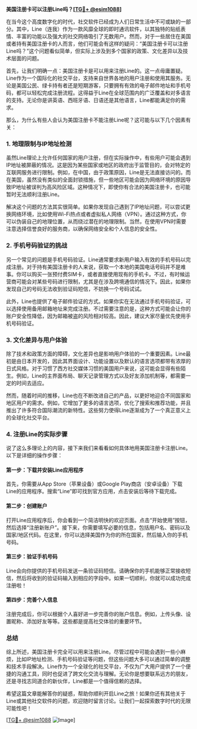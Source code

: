 **美国注册卡可以注册Line吗？[[TG💪+ @esim1088](https://t.me/s/esim1088)]**

在当今这个高度数字化的时代，社交软件已经成为人们日常生活中不可或缺的一部分。其中，Line（连我）作为一款风靡全球的即时通讯软件，以其独特的贴纸表情、丰富的功能以及强大的社交网络吸引了无数用户。然而，对于一些居住在美国或者持有美国注册卡的人而言，他们可能会有这样的疑问：“美国注册卡可以注册Line吗？”这个问题看似简单，但实际上涉及到多个国家的政策、文化差异以及技术层面的问题。

首先，让我们明确一点：美国注册卡是可以用来注册Line的。这一点毋庸置疑。Line作为一个国际化的社交平台，支持来自世界各地的用户注册和使用其服务。无论是美国公民、绿卡持有者还是短期游客，只要拥有有效的电子邮件地址和手机号码，都可以轻松完成注册流程。这得益于Line在全球范围内的广泛覆盖和对多语言的支持。无论你是讲英语、西班牙语、日语还是其他语言，Line都能满足你的需求。

那么，为什么有些人会认为美国注册卡不能注册Line呢？这可能与以下几个因素有关：

### **1. 地理限制与IP地址检测**
虽然Line理论上允许任何国家的用户注册，但在实际操作中，有些用户可能会遇到IP地址被屏蔽的情况。这是因为某些国家或地区的政府出于监管目的，会对特定的互联网服务进行限制。例如，在中国，由于政策原因，Line是无法直接访问的。而在美国，虽然没有类似的全面封锁措施，但一些地区可能会因为网络环境的原因导致IP地址被误判为高风险区域。这种情况下，即使你有合法的美国注册卡，也可能暂时无法顺利注册Line。

解决这个问题的方法其实很简单。如果你发现自己遇到了IP地址问题，可以尝试更换网络环境，比如使用Wi-Fi热点或者虚拟私人网络（VPN）。通过这种方式，你可以伪装自己的地理位置，从而绕过潜在的地理限制。当然，在使用VPN时需要注意选择信誉良好的服务商，以确保网络安全和个人信息的安全性。

### **2. 手机号码验证的挑战**
另一个常见的问题是手机号码验证。Line通常要求新用户输入有效的手机号码以完成注册。对于持有美国注册卡的人来说，获取一个本地的美国电话号码并不是难事。你可以购买一张预付费SIM卡，或者直接使用现有的手机卡。不过，有时候运营商可能会对某些号码进行限制，尤其是在涉及跨境通信的情况下。因此，如果你发现自己的号码无法收到验证码短信，不妨换一个号码试试。

此外，Line也提供了电子邮件验证的方式。如果你实在无法通过手机号码验证，可以选择使用备用邮箱地址来完成注册。不过需要注意的是，这种方式可能会让你的账户安全性降低，因为邮箱被盗的风险相对较高。因此，建议大家尽量优先使用手机号码验证。

### **3. 文化差异与用户体验**
除了技术和政策方面的障碍，文化差异也是影响用户体验的一个重要因素。Line最初是由日本开发的，因此其界面设计、功能设置以及默认的语言选项都带有浓厚的日式风格。对于习惯了西方社交媒体习惯的美国用户来说，这可能会显得有些陌生。例如，Line的主界面布局、聊天记录管理方式以及好友添加机制等，都需要一定的时间去适应。

然而，随着时间的推移，Line也在不断改进自己的产品，以更好地迎合不同国家和地区用户的需求。例如，它增加了更多的语言选项，优化了搜索和推荐功能，并且推出了许多符合国际潮流的新特性。这些努力使得Line逐渐成为了一个真正意义上的全球化社交平台。

### **4. 注册Line的实际步骤**
说了这么多理论上的内容，接下来我们来看看如何具体地用美国注册卡注册Line。以下是详细的操作步骤：

#### **第一步：下载并安装Line应用程序**
首先，你需要从App Store（苹果设备）或Google Play商店（安卓设备）下载Line的应用程序。搜索“Line”即可找到官方应用，点击安装后等待下载完成。

#### **第二步：创建账户**
打开Line应用程序后，你会看到一个简洁明快的欢迎页面。点击“开始使用”按钮，然后选择“注册新账户”。接下来，你需要填写必要的信息，包括用户名、密码以及国家/地区代码。在这里，你可以选择美国作为你的所在国家，然后输入你的手机号码。

#### **第三步：验证手机号码**
Line会向你提供的手机号码发送一条验证码短信。请确保你的手机能够正常接收短信，然后将收到的验证码输入到相应的字段中。如果一切顺利，你就可以成功完成注册啦！

#### **第四步：完善个人信息**
注册完成后，你可以根据个人喜好进一步完善你的账户信息。例如，上传头像、设置昵称、添加好友等等。这些都是提高社交体验的重要环节。

### **总结**
综上所述，美国注册卡完全可以用来注册Line。尽管过程中可能会遇到一些小麻烦，比如IP地址检测、手机号码验证等问题，但这些问题大多可以通过简单的调整和技术手段解决。Line作为一个全球化的社交平台，不仅为广大用户提供了一个便捷的沟通工具，同时也促进了跨文化交流与理解。无论你是想要联系远方的朋友，还是寻找志同道合的新伙伴，Line都是一个值得信赖的选择。

希望这篇文章能解答你的疑惑，帮助你顺利开启Line之旅！如果你还有其他关于Line或其他社交软件的问题，欢迎随时留言讨论。让我们一起探索数字时代的无限可能性吧！

[[TG💪+ @esim1088](https://t.me/s/esim1088) ![Image](https://i.postimg.cc/4NQfJmqS/Snipaste-2025-05-13-00-14-12.png)]